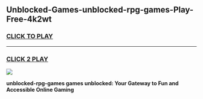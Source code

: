 
## Unblocked-Games-unblocked-rpg-games-Play-Free-4k2wt
<h3>
<a href="https://premium76.site?title=unblocked-rpg-games&ref=15A">CLICK TO PLAY</a></h3>
<hr>

<h3>
<a href="https://premium76.site?title=unblocked-rpg-games&ref=15A">CLICK 2 PLAY</a>
  
</h3>

<a href="https://premium76.site?title=unblocked-rpg-games&ref=15A"><img src="https://clearcache.store/games.png"></a>


**unblocked-rpg-games games unblocked: Your Gateway to Fun and Accessible Online Gaming**
